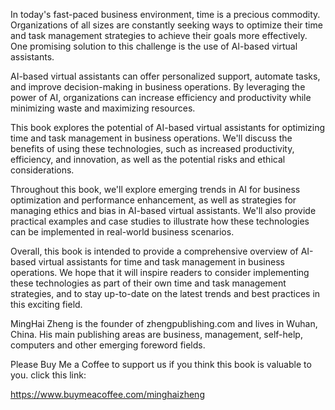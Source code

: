 
In today's fast-paced business environment, time is a precious commodity. Organizations of all sizes are constantly seeking ways to optimize their time and task management strategies to achieve their goals more effectively. One promising solution to this challenge is the use of AI-based virtual assistants.

AI-based virtual assistants can offer personalized support, automate tasks, and improve decision-making in business operations. By leveraging the power of AI, organizations can increase efficiency and productivity while minimizing waste and maximizing resources.

This book explores the potential of AI-based virtual assistants for optimizing time and task management in business operations. We'll discuss the benefits of using these technologies, such as increased productivity, efficiency, and innovation, as well as the potential risks and ethical considerations.

Throughout this book, we'll explore emerging trends in AI for business optimization and performance enhancement, as well as strategies for managing ethics and bias in AI-based virtual assistants. We'll also provide practical examples and case studies to illustrate how these technologies can be implemented in real-world business scenarios.

Overall, this book is intended to provide a comprehensive overview of AI-based virtual assistants for time and task management in business operations. We hope that it will inspire readers to consider implementing these technologies as part of their own time and task management strategies, and to stay up-to-date on the latest trends and best practices in this exciting field.

MingHai Zheng is the founder of zhengpublishing.com and lives in Wuhan, China. His main publishing areas are business, management, self-help, computers and other emerging foreword fields.

Please Buy Me a Coffee to support us if you think this book is valuable to you. click this link:

https://www.buymeacoffee.com/minghaizheng

